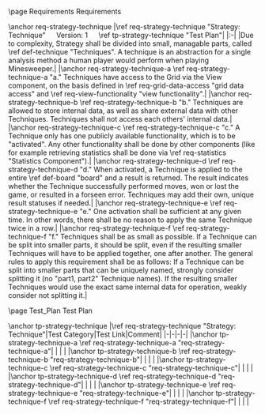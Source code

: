 \page Requirements Requirements

\anchor req-strategy-technique
|\ref req-strategy-technique "Strategy: Technique" &emsp; Version: 1 &emsp; \ref tp-strategy-technique "Test Plan"|
|:-|
|Due to complexity, Strategy shall be divided into small, managable parts, called \ref def-technique "Techniques". A technique is an abstraction for a single analysis method a human player would perform when playing Minesweeper.|
|\anchor req-strategy-technique-a \ref req-strategy-technique-a "a." Techniques have access to the Grid via the View component, on the basis defined in \ref req-grid-data-access "grid data access" and \ref req-view-functionality "view functionality".|
|\anchor req-strategy-technique-b \ref req-strategy-technique-b "b." Techniques are allowed to store internal data, as well as share external data with other Techniques. Techniques shall not access each others' internal data.|
|\anchor req-strategy-technique-c \ref req-strategy-technique-c "c." A Technique only has one publicly available functionality, which is to be "activated". Any other functionality shall be done by other components (like for example retrieving statistics shall be done via \ref req-statistics "Statistics Component").|
|\anchor req-strategy-technique-d \ref req-strategy-technique-d "d." When activated, a Technique is applied to the entire \ref def-board "board" and a result is returned. The result indicates whether the Technique successfully performed moves, won or lost the game, or resulted in a forseen error. Techniques may add their own, unique result statuses if needed.|
|\anchor req-strategy-technique-e \ref req-strategy-technique-e "e." One activation shall be sufficient at any given time. In other words, there shall be no reason to apply the same Technique twice in a row.|
|\anchor req-strategy-technique-f \ref req-strategy-technique-f "f." Techniques shall be as small as possible. If a Technique can be split into smaller parts, it should be split, even if the resulting smaller Techniques will have to be applied together, one after another. The general rules to apply this requirement shall be as follows: If a Technique can be split into smaller parts that can be uniquely named, strongly consider splitting it (no "part1, part2" Technique names). If the resulting smaller Techniques would use the exact same internal data for operation, weakly consider not splitting it.|


\page Test_Plan Test Plan

\anchor tp-strategy-technique
|\ref req-strategy-technique "Strategy: Technique"|Test Category|Test Link|Comment|
|-|-|-|-|
|\anchor tp-strategy-technique-a \ref req-strategy-technique-a "req-strategy-technique-a"| | | |
|\anchor tp-strategy-technique-b \ref req-strategy-technique-b "req-strategy-technique-b"| | | |
|\anchor tp-strategy-technique-c \ref req-strategy-technique-c "req-strategy-technique-c"| | | |
|\anchor tp-strategy-technique-d \ref req-strategy-technique-d "req-strategy-technique-d"| | | |
|\anchor tp-strategy-technique-e \ref req-strategy-technique-e "req-strategy-technique-e"| | | |
|\anchor tp-strategy-technique-f \ref req-strategy-technique-f "req-strategy-technique-f"| | | |
